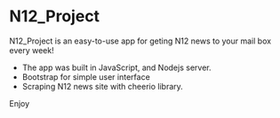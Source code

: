 # N12_Project

N12_Project is an easy-to-use app for geting N12 news to your mail box every week!

- The app was built in JavaScript, and Nodejs server.
- Bootstrap for simple user interface
- Scraping N12 news site with cheerio library.


Enjoy




